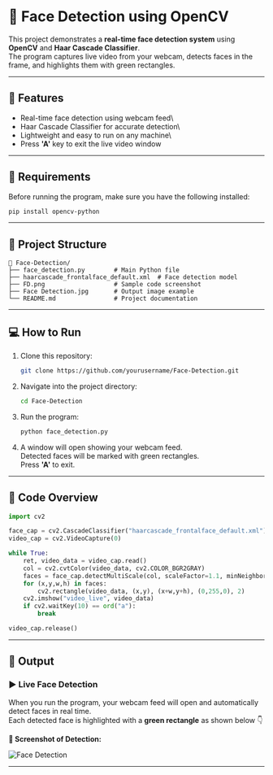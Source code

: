 # 🧠 Face Detection using OpenCV

This project demonstrates a **real-time face detection system** using
**OpenCV** and **Haar Cascade Classifier**.\
The program captures live video from your webcam, detects faces in the
frame, and highlights them with green rectangles.

------------------------------------------------------------------------

## 🚀 Features

-   Real-time face detection using webcam feed\
-   Haar Cascade Classifier for accurate detection\
-   Lightweight and easy to run on any machine\
-   Press **'A'** key to exit the live video window

------------------------------------------------------------------------

## 🧩 Requirements

Before running the program, make sure you have the following installed:

``` bash
pip install opencv-python
```

------------------------------------------------------------------------

## 📂 Project Structure

    📁 Face-Detection/
    ├── face_detection.py        # Main Python file
    ├── haarcascade_frontalface_default.xml  # Face detection model
    ├── FD.png                   # Sample code screenshot
    ├── Face Detection.jpg       # Output image example
    └── README.md                # Project documentation

------------------------------------------------------------------------

## 💻 How to Run

1.  Clone this repository:

    ``` bash
    git clone https://github.com/yourusername/Face-Detection.git
    ```

2.  Navigate into the project directory:

    ``` bash
    cd Face-Detection
    ```

3.  Run the program:

    ``` bash
    python face_detection.py
    ```

4.  A window will open showing your webcam feed.\
    Detected faces will be marked with green rectangles.\
    Press **'A'** to exit.

------------------------------------------------------------------------

## 🧠 Code Overview

``` python
import cv2

face_cap = cv2.CascadeClassifier("haarcascade_frontalface_default.xml")
video_cap = cv2.VideoCapture(0)

while True:
    ret, video_data = video_cap.read()
    col = cv2.cvtColor(video_data, cv2.COLOR_BGR2GRAY)
    faces = face_cap.detectMultiScale(col, scaleFactor=1.1, minNeighbors=5, minSize=(30,30))
    for (x,y,w,h) in faces:
        cv2.rectangle(video_data, (x,y), (x+w,y+h), (0,255,0), 2)
    cv2.imshow("video_live", video_data)
    if cv2.waitKey(10) == ord("a"):
        break

video_cap.release()
```

------------------------------------------------------------------------

## 📸 Output

### ▶️ Live Face Detection

When you run the program, your webcam feed will open and automatically
detect faces in real time.\
Each detected face is highlighted with a **green rectangle** as shown
below 👇

**🧾 Screenshot of Detection:** 

![Face Detection ](https://github.com/user-attachments/assets/2f365f3c-d139-4c2a-9a2e-d27474e154cc)

------------------------------------------------------------------------

